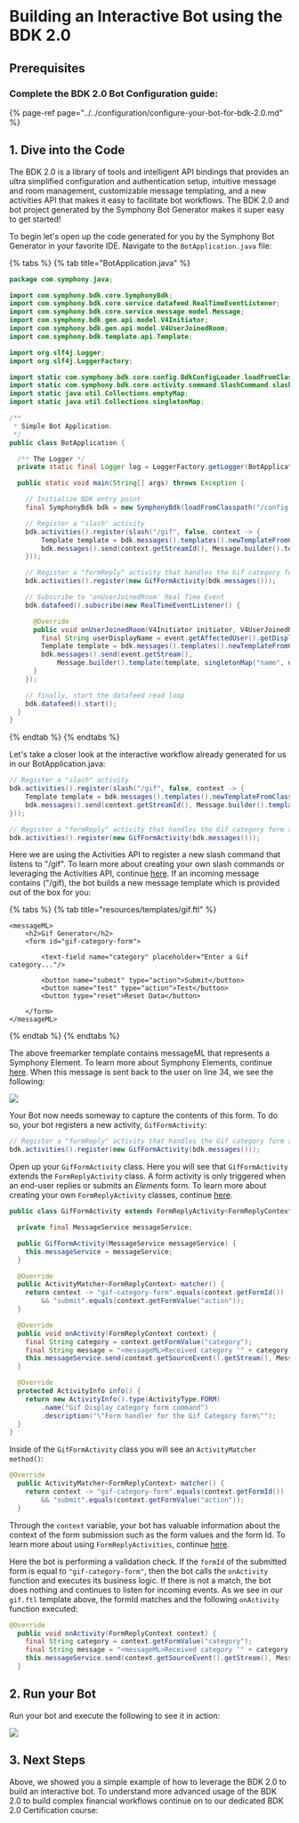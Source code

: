 # Building an Interactive Bot using the BDK 2.0

## Prerequisites

### Complete the BDK 2.0 Bot Configuration guide:

{% page-ref page="../../configuration/configure-your-bot-for-bdk-2.0.md" %}

## 1. Dive into the Code

The BDK 2.0 is a library of tools and intelligent API bindings that provides an ultra simplified configuration and authentication setup, intuitive message and room management, customizable message templating, and a new activities API that makes it easy to facilitate bot workflows.  The BDK 2.0 and bot project generated by the Symphony Bot Generator makes it super easy to get started!  

To begin let's open up the code generated for you by the Symphony Bot Generator in your favorite IDE.  Navigate to the `BotApplication.java` file: 

{% tabs %}
{% tab title="BotApplication.java" %}
```java
package com.symphony.java;

import com.symphony.bdk.core.SymphonyBdk;
import com.symphony.bdk.core.service.datafeed.RealTimeEventListener;
import com.symphony.bdk.core.service.message.model.Message;
import com.symphony.bdk.gen.api.model.V4Initiator;
import com.symphony.bdk.gen.api.model.V4UserJoinedRoom;
import com.symphony.bdk.template.api.Template;

import org.slf4j.Logger;
import org.slf4j.LoggerFactory;

import static com.symphony.bdk.core.config.BdkConfigLoader.loadFromClasspath;
import static com.symphony.bdk.core.activity.command.SlashCommand.slash;
import static java.util.Collections.emptyMap;
import static java.util.Collections.singletonMap;

/**
 * Simple Bot Application.
 */
public class BotApplication {

  /** The Logger */
  private static final Logger log = LoggerFactory.getLogger(BotApplication.class);

  public static void main(String[] args) throws Exception {

    // Initialize BDK entry point
    final SymphonyBdk bdk = new SymphonyBdk(loadFromClasspath("/config.yaml"));

    // Register a "slash" activity
    bdk.activities().register(slash("/gif", false, context -> {
        Template template = bdk.messages().templates().newTemplateFromClasspath("/templates/gif.ftl");
        bdk.messages().send(context.getStreamId(), Message.builder().template(template).build());
    }));

    // Register a "formReply" activity that handles the Gif category form submission
    bdk.activities().register(new GifFormActivity(bdk.messages()));

    // Subscribe to 'onUserJoinedRoom' Real Time Event
    bdk.datafeed().subscribe(new RealTimeEventListener() {

      @Override
      public void onUserJoinedRoom(V4Initiator initiator, V4UserJoinedRoom event) {
        final String userDisplayName = event.getAffectedUser().getDisplayName();
        Template template = bdk.messages().templates().newTemplateFromClasspath("/templates/welcome.ftl");
        bdk.messages().send(event.getStream(),
            Message.builder().template(template, singletonMap("name", userDisplayName)).build());
      }
    });

    // finally, start the datafeed read loop
    bdk.datafeed().start();
  }
}
```
{% endtab %}
{% endtabs %}

Let's take a closer look at the interactive workflow already generated for us in our BotApplication.java:

```java
// Register a "slash" activity
bdk.activities().register(slash("/gif", false, context -> {
    Template template = bdk.messages().templates().newTemplateFromClasspath("/templates/gif.ftl");
    bdk.messages().send(context.getStreamId(), Message.builder().template(template).build());
}));

// Register a "formReply" activity that handles the Gif category form submission
bdk.activities().register(new GifFormActivity(bdk.messages()));
```

Here we are using the Activities API to register a new slash command that listens to "/gif".  To learn more about creating your own slash commands or leveraging the Activities API, continue [here](../../../developer-tools/developer-tools/bdk-2.0/#activities-api). If an incoming message contains \("/gif\), the bot builds a new message template which is provided out of the box for you:

{% tabs %}
{% tab title="resources/templates/gif.ftl" %}
```markup
<messageML>
    <h2>Gif Generator</h2>
    <form id="gif-category-form">

        <text-field name="category" placeholder="Enter a Gif category..."/>

        <button name="submit" type="action">Submit</button>
        <button name="test" type="action">Test</button>
        <button type="reset">Reset Data</button>

    </form>
</messageML>

```
{% endtab %}
{% endtabs %}

The above freemarker template contains messageML that represents a Symphony Element. To learn more about Symphony Elements, continue [here](../../symphony-elements/). When this message is sent back to the user on line 34, we see the following:

![](../../../.gitbook/assets/screen-shot-2020-12-11-at-1.06.13-pm.png)

Your Bot now needs someway to capture the contents of this form. To do so, your bot registers a new activity, `GifFormActivity`: 

```java
// Register a "formReply" activity that handles the Gif category form submission
bdk.activities().register(new GifFormActivity(bdk.messages()));
```

Open up your `GifFormActivity` class.  Here you will see that `GifFormActivity` extends the `FormReplyActivity` class.  A form activity is only triggered when an end-user replies or submits an _Elements_ form.  To learn more about creating your own `FormReplyActivity` classes, continue [here](../../../developer-tools/developer-tools/bdk-2.0/#form-activities).

```java
public class GifFormActivity extends FormReplyActivity<FormReplyContext> {

  private final MessageService messageService;

  public GifFormActivity(MessageService messageService) {
    this.messageService = messageService;
  }

  @Override
  public ActivityMatcher<FormReplyContext> matcher() {
    return context -> "gif-category-form".equals(context.getFormId())
        && "submit".equals(context.getFormValue("action"));
  }

  @Override
  public void onActivity(FormReplyContext context) {
    final String category = context.getFormValue("category");
    final String message = "<messageML>Received category '" + category + "'</messageML>";
    this.messageService.send(context.getSourceEvent().getStream(), Message.builder().content(message).build());
  }

  @Override
  protected ActivityInfo info() {
    return new ActivityInfo().type(ActivityType.FORM)
        .name("Gif Display category form command")
        .description("\"Form handler for the Gif Category form\"");
  }
}
```

Inside of the `GifFormActivity` class you will see an `ActivityMatcher method()`: 

```java
@Override
  public ActivityMatcher<FormReplyContext> matcher() {
    return context -> "gif-category-form".equals(context.getFormId())
        && "submit".equals(context.getFormValue("action"));
  }
```

Through the `context` variable, your bot has valuable information about the context of the form submission such as the form values and the form Id.  To learn more about using `FormReplyActivities`, continue [here](../../../developer-tools/developer-tools/bdk-2.0/#form-activities).

Here the bot is performing a validation check.  If the `formId` of the submitted form is equal to `"gif-category-form"`, then the bot calls the `onActivity` function and executes its business logic.  If there is not a match, the bot does nothing and continues to listen for incoming events.  As we see in our `gif.ftl` template above, the formId matches and the following `onActivity` function executed:

```java
@Override
  public void onActivity(FormReplyContext context) {
    final String category = context.getFormValue("category");
    final String message = "<messageML>Received category '" + category + "'</messageML>";
    this.messageService.send(context.getSourceEvent().getStream(), Message.builder().content(message).build());
  }
```

## 2.  Run your Bot

Run your bot and execute the following to see it in action:

![](../../../.gitbook/assets/screen-shot-2020-12-11-at-1.20.33-pm.png)

## 3.  Next Steps

Above, we showed you a simple example of how to leverage the BDK 2.0 to build an interactive bot.  To understand more advanced usage of the BDK 2.0 to build complex financial workflows continue on to our dedicated BDK 2.0 Certification course:

